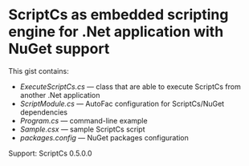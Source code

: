ScriptCs as embedded scripting engine for .Net application with NuGet support
=============================================================================

This gist contains:
* _ExecuteScriptCs.cs_ — class that are able to execute ScriptCs from another .Net application
* _ScriptModule.cs_ — AutoFac configuration for ScriptCs/NuGet dependencies
* _Program.cs_ — command-line example
* _Sample.csx_ — sample ScriptCs script
* _packages.config_ — NuGet packages configuration

Support: ScriptCs 0.5.0.0